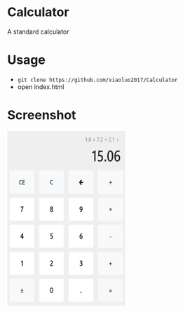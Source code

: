 # Calculator
A standard calculator

# Usage
* ```git clone https://github.com/xiaoluo2017/Calculator```
* open index.html

# Screenshot
<img width="270" height="400" img src="https://github.com/xiaoluo2017/Calculator/blob/master/images/index.PNG">
